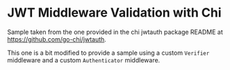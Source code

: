 # JWT Middleware Validation with Chi

Sample taken from the one provided in the chi jwtauth package README at <https://github.com/go-chi/jwtauth>.

This one is a bit modified to provide a sample using a custom `Verifier` middleware and a custom `Authenticator` middleware.
